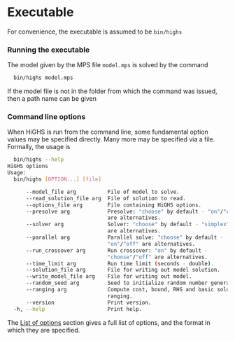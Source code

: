 # Executable

For convenience, the executable is assumed to be `bin/highs`

### Running the executable

The model given by the MPS file `model.mps` is solved by the command

```bash
  bin/highs model.mps
```

If the model file is not in the folder from which the command was issued, then a path name can be given

### Command line options

When HiGHS is run from the command line, some fundamental option values may be specified directly. Many more may be specified via a file. Formally, the usage is

```bash
  bin/highs --help
HiGHS options
Usage:
  bin/highs [OPTION...] [file]

      --model_file arg          File of model to solve.
      --read_solution_file arg  File of solution to read.
      --options_file arg        File containing HiGHS options.
      --presolve arg            Presolve: "choose" by default - "on"/"off"
                                are alternatives.
      --solver arg              Solver: "choose" by default - "simplex"/"ipm"
                                are alternatives.
      --parallel arg            Parallel solve: "choose" by default -
                                "on"/"off" are alternatives.
      --run_crossover arg       Run crossover: "on" by default -
                                "choose"/"off" are alternatives.
      --time_limit arg          Run time limit (seconds - double).
      --solution_file arg       File for writing out model solution.
      --write_model_file arg    File for writing out model.
      --random_seed arg         Seed to initialize random number generation.
      --ranging arg             Compute cost, bound, RHS and basic solution
                                ranging.
      --version                 Print version.
  -h, --help                    Print help.
```

The [List of options](@ref) section gives a full list of options, and the format in which they are specified.


